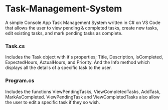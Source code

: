 # Task-Management-System
A simple Console App Task Management System written in C# on VS Code that allows the user to view pending & completed tasks, create new tasks, edit existing tasks, and mark pending tasks as complete.

### Task.cs
Includes the Task object with it's properties; Title, Description, IsCompleted, ExpectedHours, ActualHours, and Priority. And the Info method which displays all the details of a specific task to the user.

### Program.cs
Includes the functions ViewPendingTasks, ViewCompletedTasks, AddTask, MarkAsCompleted.
ViewPendingTask and ViewCompletedTasks also allow the user to edit a specific task if they so wish.
